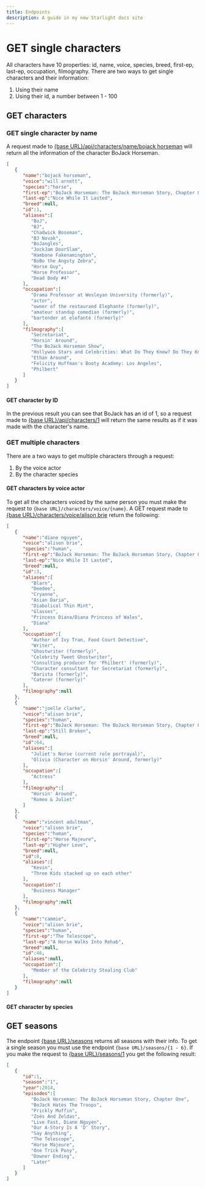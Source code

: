 ```yaml
---
title: Endpoints
description: A guide in my new Starlight docs site
---
```


# GET single characters

All characters have 10 properties: id, name, voice, species, breed, first-ep, last-ep, occupation, filmography. 
There are two ways to get single characters and their information:

1. Using their name
2. Using their id, a number between 1 - 100

## GET characters

### GET single character by name

A request made to [{base URL}/api/characters/name/bojack horseman](https://bojack-horseman-api.onrender.com/api/characters/name/bojack%20horseman) will return all the information of the character BoJack Horseman.

```json
[
   {
      "name":"bojack horseman",
      "voice":"will arnett",
      "species":"horse",
      "first-ep":"BoJack Horseman: The BoJack Horseman Story, Chapter One",
      "last-ep":"Nice While It Lasted",
      "breed":null,
      "id":1,
      "aliases":[
         "BoJ",
         "BJ",
         "Chadwick Boseman",
         "BJ Novak",
         "BoJangles",
         "JockJam DoorSlam",
         "Hambone Fakenamington",
         "BoBo the Angsty Zebra",
         "Horse Guy",
         "Horse Professor",
         "Dead Body #4"
      ],
      "occupation":[
         "Drama Professor at Wesleyan University (formerly)",
         "actor",
         "owner of the restaurand Elephante (formerly)",
         "amateur standup comedian (formerly)",
         "bartender at elefanté (formerly)"
      ],
      "filmography":[
         "Secretariat",
         "Horsin' Around",
         "The BoJack Horseman Show",
         "Hollywoo Stars and Celebrities: What Do They Know? Do They Know Things?? Let's Find Out! (HSAC!WDTK?DTKT??LFO!)",
         "Ethan Around",
         "Felicity Huffman's Booty Academy: Los Angeles",
         "Philbert"
      ]
   }
]
```

#### GET character by ID  

In the previous result you can see that BoJack has an id of 1, so a request made to [{base URL}/api/characters/1](https://bojack-horseman-api.onrender.com/api/characters/1) will return the same results as if it was made with the character's name.

### GET multiple characters

There are a two ways to get multiple characters through a request:

1. By the voice actor
2. By the character species

#### GET characters by voice actor

To get all the characters voiced by the same person you must make the request to `{base URL}/characters/voice/{name}`. A GET request made to [{base URL}/characters/voice/alison brie](https://bojack-horseman-api.onrender.com/api/characters/voice/alison%20brie) return the following:

```json
[
   {
      "name":"diane nguyen",
      "voice":"alison brie",
      "species":"human",
      "first-ep":"BoJack Horseman: The BoJack Horseman Story, Chapter One",
      "last-ep":"Nice While It Lasted",
      "breed":null,
      "id":3,
      "aliases":[
         "Blarn",
         "Deedee",
         "Cryanne",
         "Asian Daria",
         "Diabolical Thin Mint",
         "Glasses",
         "Princess Diana/Diana Princess of Wales",
         "Diana"
      ],
      "occupation":[
         "Author of Ivy Tran, Food Court Detective",
         "Writer",
         "Ghostwriter (formerly)",
         "Celebrity Tweet Ghostwriter",
         "Consulting producer for 'Philbert' (formerly)",
         "Character consultant for Secretariat (formerly)",
         "Barista (formerly)",
         "Caterer (formerly)"
      ],
      "filmography":null
   },
   {
      "name":"joelle clarke",
      "voice":"alison brie",
      "species":"human",
      "first-ep":"BoJack Horseman: The BoJack Horseman Story, Chapter One",
      "last-ep":"Still Broken",
      "breed":null,
      "id":64,
      "aliases":[
         "Juliet's Nurse (current role portrayal)",
         "Olivia (Character on Horsin' Around, formerly)"
      ],
      "occupation":[
         "Actress"
      ],
      "filmography":[
         "Horsin' Around",
         "Romeo & Juliet"
      ]
   },
   {
      "name":"vincent adultman",
      "voice":"alison brie",
      "species":"human",
      "first-ep":"Horse Majeure",
      "last-ep":"Higher Love",
      "breed":null,
      "id":8,
      "aliases":[
         "Kevin",
         "Three Kids stacked up on each other"
      ],
      "occupation":[
         "Business Manager"
      ],
      "filmography":null
   },
   {
      "name":"cammie",
      "voice":"alison brie",
      "species":"human",
      "first-ep":"The Telescope",
      "last-ep":"A Horse Walks Into Rehab",
      "breed":null,
      "id":46,
      "aliases":null,
      "occupation":[
         "Member of the Celebrity Stealing Club"
      ],
      "filmography":null
   }
]
```

  

#### GET character by species

## GET seasons

The endpoint [{base URL}/seasons](https://bojack-horseman-api.onrender.com/api/characters/seasons) returns all seasons with their info. To get a single season you must use the endpoint `{base URL}/seasons/{1 - 6}`. If you make the request to [{base URL}/seasons/1](https://bojack-horseman-api.onrender.com/api/seasons/1) you get the following result:

```json
[
   {
      "id":1,
      "season":"1",
      "year":2014,
      "episodes":[
         "BoJack Horseman: The BoJack Horseman Story, Chapter One",
         "BoJack Hates The Troops",
         "Prickly Muffin",
         "Zoës And Zeldas",
         "Live Fast, Diane Nguyen",
         "Our A-Story Is A 'D' Story",
         "Say Anything",
         "The Telescope",
         "Horse Majeure",
         "One Trick Pony",
         "Downer Ending",
         "Later"
      ]
   }
]
```